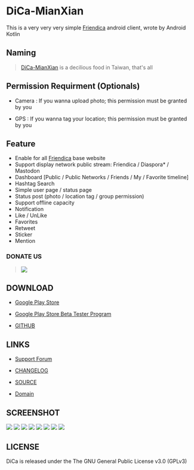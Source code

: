 # DiCa-MianXian

This is a very very very simple [Friendica](https://friendi.ca)  android client, wrote by Android Kotlin

## Naming

> [DiCa-MianXian](https://scm-assets.constant.co/scm/unilever/e9dc924f238fa6cc29465942875fe8f0/5a4d6ace-5ec5-4034-b327-5b23958a787b.jpg) is a decilious food in Taiwan, that's all

## Permission Requirment (Optionals)

* Camera : If you wanna upload photo; this permission must be granted by you

* GPS : If you wanna tag your location; this permission must be granted by you


## Feature

* Enable for all [Friendica](https://friendi.ca) base website
* Support display network public stream: Friendica / Diaspora* / Mastodon
* Dashboard [Public / Public Networks / Friends / My / Favorite timeline]
* Hashtag Search
* Simple user page / status page
* Status post (photo / location tag / group permission)
* Support offline capacity
* Notification
* Like / UnLike
* Favorites
* Retweet
* Sticker
* Mention


### DONATE US

> [![](https://liberapay.com/assets/widgets/donate.svg)](https://liberapay.com/DiCa/donate)


## DOWNLOAD

* [Google Play Store](https://play.google.com/store/apps/details?id=cool.mixi.dica)
	
* [Google Play Store Beta Tester Program](https://play.google.com/apps/testing/cool.mixi.dica)

* [GITHUB](https://github.com/jasoncheng/dica/tree/apk/apk)

## LINKS

* [Support Forum](https://meld.de/profile/dica)

* [CHANGELOG](https://github.com/jasoncheng/dica/wiki/CHANGELOG)

* [SOURCE](https://github.com/jasoncheng/dica)

* [Domain](http://dica.mixi.cool)

## SCREENSHOT
![](https://user-images.githubusercontent.com/540463/50288187-1e3b6c00-04a0-11e9-9fbc-74418644a8e0.png) ![](https://user-images.githubusercontent.com/540463/50288186-1e3b6c00-04a0-11e9-9515-76090d1eb6ed.png) ![](https://user-images.githubusercontent.com/540463/50288185-1da2d580-04a0-11e9-949c-f08fbeef2ccf.png) ![](https://user-images.githubusercontent.com/540463/50288184-1da2d580-04a0-11e9-9a86-9ba97ea8ec67.png) ![](https://user-images.githubusercontent.com/540463/50288182-1da2d580-04a0-11e9-849e-2dd4562f5cf6.png) ![](https://user-images.githubusercontent.com/540463/50288181-1da2d580-04a0-11e9-83a3-4d124cb12c1b.png) ![](https://user-images.githubusercontent.com/540463/50288180-1d0a3f00-04a0-11e9-9718-7477c13d5c64.png) ![](https://user-images.githubusercontent.com/540463/50288179-1d0a3f00-04a0-11e9-8074-12f9a14b8788.png) 

## LICENSE

DiCa is released under the The GNU General Public License v3.0 (GPLv3)
